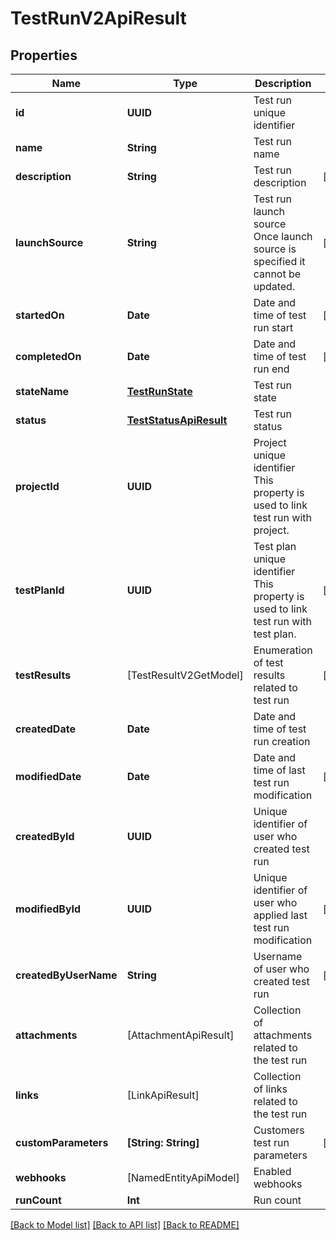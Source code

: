 # TestRunV2ApiResult

## Properties
Name | Type | Description | Notes
------------ | ------------- | ------------- | -------------
**id** | **UUID** | Test run unique identifier | 
**name** | **String** | Test run name | 
**description** | **String** | Test run description | [optional] 
**launchSource** | **String** | Test run launch source                Once launch source is specified it cannot be updated. | [optional] 
**startedOn** | **Date** | Date and time of test run start | [optional] 
**completedOn** | **Date** | Date and time of test run end | [optional] 
**stateName** | [**TestRunState**](TestRunState.md) | Test run state | 
**status** | [**TestStatusApiResult**](TestStatusApiResult.md) | Test run status | 
**projectId** | **UUID** | Project unique identifier                This property is used to link test run with project. | 
**testPlanId** | **UUID** | Test plan unique identifier                This property is used to link test run with test plan. | [optional] 
**testResults** | [TestResultV2GetModel] | Enumeration of test results related to test run | [optional] 
**createdDate** | **Date** | Date and time of test run creation | 
**modifiedDate** | **Date** | Date and time of last test run  modification | [optional] 
**createdById** | **UUID** | Unique identifier of user who created test run | 
**modifiedById** | **UUID** | Unique identifier of user who applied last test run  modification | [optional] 
**createdByUserName** | **String** | Username of user who created test run | [optional] 
**attachments** | [AttachmentApiResult] | Collection of attachments related to the test run | 
**links** | [LinkApiResult] | Collection of links related to the test run | 
**customParameters** | **[String: String]** | Customers test run parameters | [optional] 
**webhooks** | [NamedEntityApiModel] | Enabled webhooks | 
**runCount** | **Int** | Run count | 

[[Back to Model list]](../README.md#documentation-for-models) [[Back to API list]](../README.md#documentation-for-api-endpoints) [[Back to README]](../README.md)


